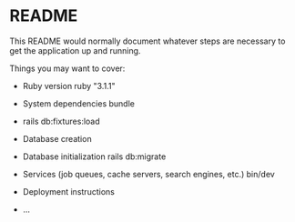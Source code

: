 # README

This README would normally document whatever steps are necessary to get the
application up and running.

Things you may want to cover:

* Ruby version
    ruby "3.1.1"
* System dependencies
    bundle
* 
    rails db:fixtures:load
* Database creation
    
* Database initialization
    rails db:migrate

* Services (job queues, cache servers, search engines, etc.)
    bin/dev
* Deployment instructions

* ...
